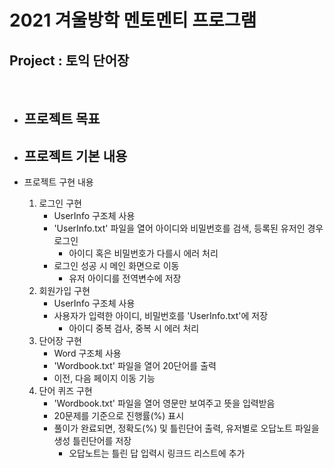 <h1> 2021 겨울방학 멘토멘티 프로그램  </h1>
<h2> Project : 토익 단어장 </h2>
</br>

- 프로젝트 목표
    - 

- 프로젝트 기본 내용
    -

- 프로젝트 구현 내용
    1. 로그인 구현
        - UserInfo 구조체 사용
        - 'UserInfo.txt' 파일을 열어 아이디와 비밀번호를 검색, 등록된 유저인 경우 로그인
            - 아이디 혹은 비밀번호가 다를시 에러 처리
        - 로그인 성공 시 메인 화면으로 이동
            - 유저 아이디를 전역변수에 저장
    2. 회원가입 구현
        - UserInfo 구조체 사용
        - 사용자가 입력한 아이디, 비밀번호를 'UserInfo.txt'에 저장
            - 아이디 중복 검사, 중복 시 에러 처리
    3. 단어장 구현
        - Word 구조체 사용
        - 'Wordbook.txt' 파일을 열어 20단어를 출력
        - 이전, 다음 페이지 이동 기능
    4. 단어 퀴즈 구현
        - 'Wordbook.txt' 파일을 열어 영문만 보여주고 뜻을 입력받음
        - 20문제를 기준으로 진행률(%) 표시
        - 풀이가 완료되면, 정확도(%) 및 틀린단어 출력, 유저별로 오답노트 파일을 생성 틀린단어를 저장
            - 오답노트는 틀린 답 입력시 링크드 리스트에 추가
